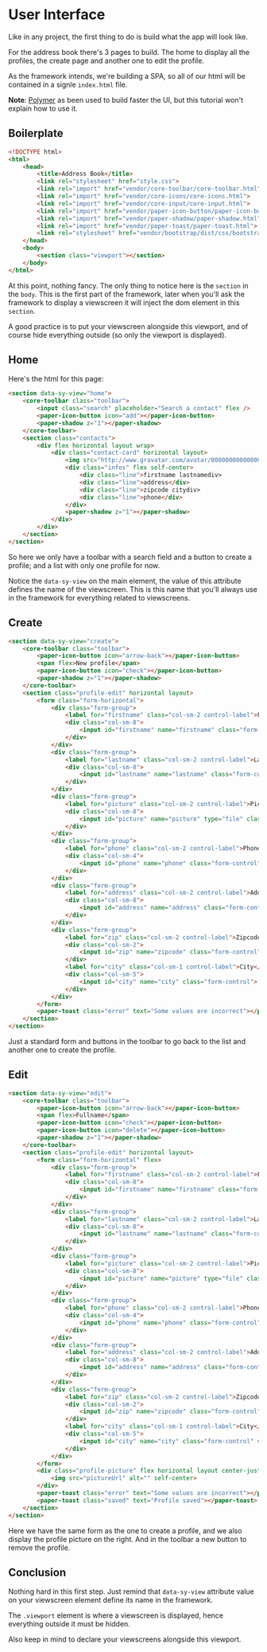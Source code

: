 # User Interface

Like in any project, the first thing to do is build what the app will look like.

For the address book there's 3 pages to build. The home to display all the profiles, the create page and another one to edit the profile.

As the framework intends, we're building a SPA, so all of our html will be contained in a signle `index.html` file.

**Note**: [Polymer](https://www.polymer-project.org) as been used to build faster the UI, but this tutorial won't explain how to use it.

## Boilerplate

```html
<!DOCTYPE html>
<html>
    <head>
        <title>Address Book</title>
        <link rel="stylesheet" href="style.css">
        <link rel="import" href="vendor/core-toolbar/core-toolbar.html">
        <link rel="import" href="vendor/core-icons/core-icons.html">
        <link rel="import" href="vendor/core-input/core-input.html">
        <link rel="import" href="vendor/paper-icon-button/paper-icon-button.html">
        <link rel="import" href="vendor/paper-shadow/paper-shadow.html">
        <link rel="import" href="vendor/paper-toast/paper-toast.html">
        <link rel="stylesheet" href="vendor/bootstrap/dist/css/bootstrap.min.css">
    </head>
    <body>
        <section class="viewport"></section>
    </body>
</html>
```

At this point, nothing fancy. The only thing to notice here is the `section` in the `body`. This is the first part of the framework, later when you'll ask the framework to display a viewscreen it will inject the dom element in this `section`.

A good practice is to put your viewscreen alongside this viewport, and of course hide everything outside (so only the viewport is displayed).

## Home

Here's the html for this page:
```html
<section data-sy-view="home">
    <core-toolbar class="toolbar">
        <input class="search" placeholder="Search a contact" flex />
        <paper-icon-button icon="add"></paper-icon-button>
        <paper-shadow z="1"></paper-shadow>
    </core-toolbar>
    <section class="contacts">
        <div flex horizontal layout wrap>
            <div class="contact-card" horizontal layout>
                <img src="http://www.gravatar.com/avatar/00000000000000000000000000000000?s=125" alt="" >
                <div class="infos" flex self-center>
                    <div class="line">firstname lastnamediv>
                    <div class="line">address</div>
                    <div class="line">zipcode citydiv>
                    <div class="line">phone</div>
                </div>
                <paper-shadow z="1"></paper-shadow>
            </div>
        </div>
    </section>
</section>
```
So here we only have a toolbar with a search field and a button to create a profile; and a list with only one profile for now.

Notice the `data-sy-view` on the main element, the value of this attribute defines the name of the viewscreen. This is this name that you'll always use in the framework for everything related to viewscreens.

## Create

```html
<section data-sy-view="create">
    <core-toolbar class="toolbar">
        <paper-icon-button icon="arrow-back"></paper-icon-button>
        <span flex>New profile</span>
        <paper-icon-button icon="check"></paper-icon-button>
        <paper-shadow z="1"></paper-shadow>
    </core-toolbar>
    <section class="profile-edit" horizontal layout>
        <form class="form-horizontal">
            <div class="form-group">
                <label for="firstname" class="col-sm-2 control-label">Firstname</label>
                <div class="col-sm-8">
                    <input id="firstname" name="firstname" class="form-control">
                </div>
            </div>
            <div class="form-group">
                <label for="lastname" class="col-sm-2 control-label">Lastname</label>
                <div class="col-sm-8">
                    <input id="lastname" name="lastname" class="form-control">
                </div>
            </div>
            <div class="form-group">
                <label for="picture" class="col-sm-2 control-label">Picture</label>
                <div class="col-sm-8">
                    <input id="picture" name="picture" type="file" class="form-control">
                </div>
            </div>
            <div class="form-group">
                <label for="phone" class="col-sm-2 control-label">Phone</label>
                <div class="col-sm-4">
                    <input id="phone" name="phone" class="form-control">
                </div>
            </div>
            <div class="form-group">
                <label for="address" class="col-sm-2 control-label">Address</label>
                <div class="col-sm-8">
                    <input id="address" name="address" class="form-control">
                </div>
            </div>
            <div class="form-group">
                <label for="zip" class="col-sm-2 control-label">Zipcode</label>
                <div class="col-sm-2">
                    <input id="zip" name="zipcode" class="form-control">
                </div>
                <label for="city" class="col-sm-1 control-label">City</label>
                <div class="col-sm-5">
                    <input id="city" name="city" class="form-control">
                </div>
            </div>
        </form>
        <paper-toast class="error" text="Some values are incorrect"></paper-toast>
    </section>
</section>
```
Just a standard form and buttons in the toolbar to go back to the list and another one to create the profile.

## Edit

```html
<section data-sy-view="edit">
    <core-toolbar class="toolbar">
        <paper-icon-button icon="arrow-back"></paper-icon-button>
        <span flex>Fullname</span>
        <paper-icon-button icon="check"></paper-icon-button>
        <paper-icon-button icon="delete"></paper-icon-button>
        <paper-shadow z="1"></paper-shadow>
    </core-toolbar>
    <section class="profile-edit" horizontal layout>
        <form class="form-horizontal" flex>
            <div class="form-group">
                <label for="firstname" class="col-sm-2 control-label">Firstname</label>
                <div class="col-sm-8">
                    <input id="firstname" name="firstname" class="form-control" value="firstname">
                </div>
            </div>
            <div class="form-group">
                <label for="lastname" class="col-sm-2 control-label">Lastname</label>
                <div class="col-sm-8">
                    <input id="lastname" name="lastname" class="form-control" value="lastname">
                </div>
            </div>
            <div class="form-group">
                <label for="picture" class="col-sm-2 control-label">Picture</label>
                <div class="col-sm-8">
                    <input id="picture" name="picture" type="file" class="form-control">
                </div>
            </div>
            <div class="form-group">
                <label for="phone" class="col-sm-2 control-label">Phone</label>
                <div class="col-sm-4">
                    <input id="phone" name="phone" class="form-control" value="phone">
                </div>
            </div>
            <div class="form-group">
                <label for="address" class="col-sm-2 control-label">Address</label>
                <div class="col-sm-8">
                    <input id="address" name="address" class="form-control" value="address">
                </div>
            </div>
            <div class="form-group">
                <label for="zip" class="col-sm-2 control-label">Zipcode</label>
                <div class="col-sm-2">
                    <input id="zip" name="zipcode" class="form-control" value="zipcode">
                </div>
                <label for="city" class="col-sm-1 control-label">City</label>
                <div class="col-sm-5">
                    <input id="city" name="city" class="form-control" value="city">
                </div>
            </div>
        </form>
        <div class="profile-picture" flex horizontal layout center-justified>
            <img src="pictureUrl" alt="" self-center>
        </div>
        <paper-toast class="error" text="Some values are incorrect"></paper-toast>
        <paper-toast class="saved" text="Profile saved"></paper-toast>
    </section>
</section>
```
Here we have the same form as the one to create a profile, and we also display the profile picture on the right. And in the toolbar a new button to remove the profile.

## Conclusion

Nothing hard in this first step. Just remind that `data-sy-view` attribute value on your viewscreen element define its name in the framework.

The `.viewport` element is where a viewscreen is displayed, hence everything outside it must be hidden.

Also keep in mind to declare your viewscreens alongside this viewport.
